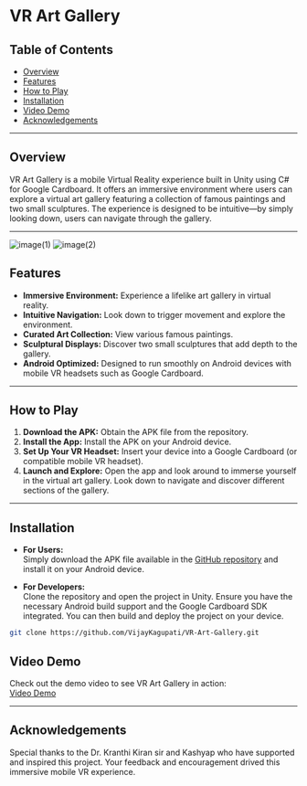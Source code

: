 # VR Art Gallery

## Table of Contents
- [Overview](#overview)
- [Features](#features)
- [How to Play](#how-to-play)
- [Installation](#installation)
- [Video Demo](#video-demo)
- [Acknowledgements](#acknowledgements)

---

## Overview

VR Art Gallery is a mobile Virtual Reality experience built in Unity using C# for Google Cardboard. It offers an immersive environment where users can explore a virtual art gallery featuring a collection of famous paintings and two small sculptures. The experience is designed to be intuitive—by simply looking down, users can navigate through the gallery.

---
![image(1)](https://github.com/user-attachments/assets/18062cf4-845b-4eca-b04a-2933d7aecd2a)
![image(2)](https://github.com/user-attachments/assets/ca80a6f2-0ec0-44ef-82fd-54d12b1c30f0)


## Features

- **Immersive Environment:** Experience a lifelike art gallery in virtual reality.
- **Intuitive Navigation:** Look down to trigger movement and explore the environment.
- **Curated Art Collection:** View various famous paintings.
- **Sculptural Displays:** Discover two small sculptures that add depth to the gallery.
- **Android Optimized:** Designed to run smoothly on Android devices with mobile VR headsets such as Google Cardboard.

---

## How to Play

1. **Download the APK:** Obtain the APK file from the repository.
2. **Install the App:** Install the APK on your Android device.
3. **Set Up Your VR Headset:** Insert your device into a Google Cardboard (or compatible mobile VR headset).
4. **Launch and Explore:** Open the app and look around to immerse yourself in the virtual art gallery. Look down to navigate and discover different sections of the gallery.

---

## Installation

- **For Users:**  
  Simply download the APK file available in the [GitHub repository](https://github.com/VijayKagupati/VR-Art-Gallery) and install it on your Android device.

- **For Developers:**  
  Clone the repository and open the project in Unity. Ensure you have the necessary Android build support and the Google Cardboard SDK integrated. You can then build and deploy the project on your device.

```bash
git clone https://github.com/VijayKagupati/VR-Art-Gallery.git
```
## Video Demo

Check out the demo video to see VR Art Gallery in action:  
[Video Demo](https://drive.google.com/file/d/1wJj1oSLgCBXA_hv36KgwDbYnJqfMrSmu/view?usp=drive_link)

---

## Acknowledgements

Special thanks to the Dr. Kranthi Kiran sir and Kashyap who have supported and inspired this project. Your feedback and encouragement drived this immersive mobile VR experience.
